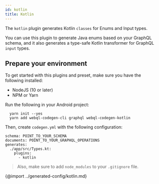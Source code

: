 ```yaml
---
id: kotlin
title: Kotlin
---
```


The `kotlin` plugin generates Kotlin `classes` for Enums and Input types.

You can use this plugin to generate Java enums based on your GraphQL schema, and it also generates a type-safe Kotlin transformer for GraphQL `input` types.

## Prepare your environment

To get started with this plugins and preset, make sure you have the following installed:

- NodeJS (10 or later)
- NPM or Yarn

Run the following in your Android project:

```
  yarn init --yes
  yarn add webql-codegen-cli graphql webql-codegen-kotlin
```

Then, create `codegen.yml` with the following configuration:

```
schema: POINT_TO_YOUR_SCHEMA
documents: POINT_TO_YOUR_GRAPHQL_OPERATIONS
generates:
  ./app/src/Types.kt:
    plugins:
      - kotlin
```

> Also, make sure to add `node_modules` to your `.gitignore` file.

{@import ../generated-config/kotlin.md}
